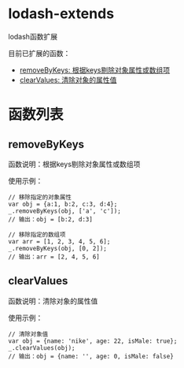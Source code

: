 # lodash-extends
lodash函数扩展

目前已扩展的函数：

* [removeByKeys: 根据keys剔除对象属性或数组项](#removebykeys)
* [clearValues: 清除对象的属性值](#clearvalues)

# 函数列表
## removeByKeys
函数说明：根据keys剔除对象属性或数组项

使用示例：
```
// 移除指定的对象属性
var obj = {a:1, b:2, c:3, d:4};
_.removeByKeys(obj, ['a', 'c']);
// 输出：obj = [b:2, d:3]

// 移除指定的数组项
var arr = [1, 2, 3, 4, 5, 6];
_.removeByKeys(obj, [0, 2]);
// 输出：arr = [2, 4, 5, 6]
```

## clearValues
函数说明：清除对象的属性值

使用示例：
```
// 清除对象值
var obj = {name: 'nike', age: 22, isMale: true};
_.clearValues(obj);
// 输出：obj = {name: '', age: 0, isMale: false}
```